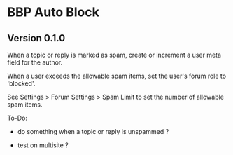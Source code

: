 # BBP Auto Block

## Version 0.1.0

When a topic or reply is marked as spam, create or increment a user meta field for the author.

When a user exceeds the allowable spam items, set the user's forum role to 'blocked'.

See Settings > Forum Settings > Spam Limit to set the number of allowable spam items.


To-Do:

- do something when a topic or reply is unspammed ?

- test on multisite ?

